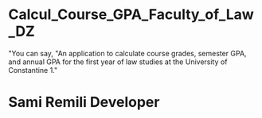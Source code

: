 # Calcul_Course_GPA_Faculty_of_Law_DZ

"You can say, "An application to calculate course grades, semester GPA, and annual GPA for the first year of law studies at the University of Constantine 1."
# Sami Remili Developer
